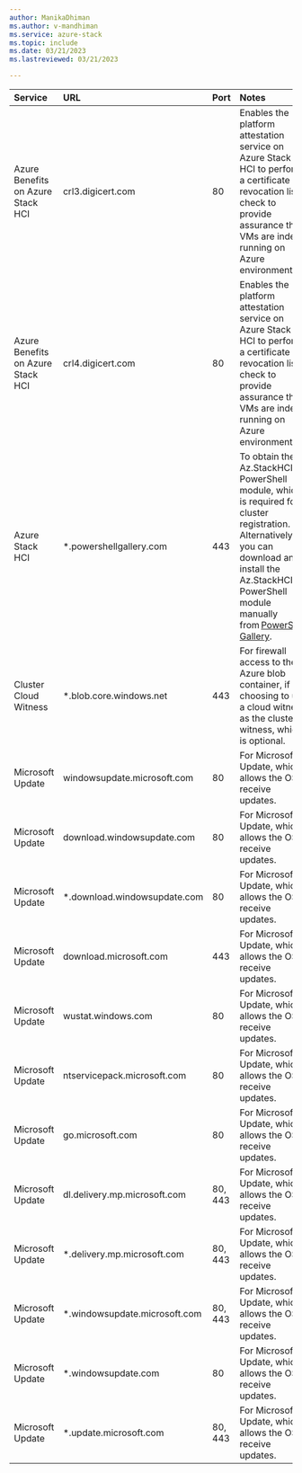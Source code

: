 ```yaml
---
author: ManikaDhiman
ms.author: v-mandhiman
ms.service: azure-stack
ms.topic: include
ms.date: 03/21/2023
ms.lastreviewed: 03/21/2023

---
```


| Service | URL | Port | Notes |
|:--|:--|:--|:--|
| Azure Benefits on Azure Stack HCI | crl3.digicert.com | 80 | Enables the platform attestation service on Azure Stack HCI to perform a certificate revocation list check to provide assurance that VMs are indeed running on Azure environments. |
| Azure Benefits on Azure Stack HCI | crl4.digicert.com | 80 | Enables the platform attestation service on Azure Stack HCI to perform a certificate revocation list check to provide assurance that VMs are indeed running on Azure environments. |
| Azure Stack HCI | *.powershellgallery.com | 443 | To obtain the Az.StackHCI PowerShell module, which is required for cluster registration. Alternatively, you can download and install the Az.StackHCI PowerShell module manually from [PowerShell Gallery](https://www.powershellgallery.com/packages/Az.StackHCI/1.1.1). |
| Cluster Cloud Witness | *.blob.core.windows.net | 443 | For firewall access to the Azure blob container, if choosing to use a cloud witness as the cluster witness, which is optional. |
| Microsoft Update | windowsupdate.microsoft.com | 80 | For Microsoft Update, which allows the OS to receive updates. |
| Microsoft Update | download.windowsupdate.com | 80 | For Microsoft Update, which allows the OS to receive updates. |
| Microsoft Update | *.download.windowsupdate.com | 80 | For Microsoft Update, which allows the OS to receive updates. |
| Microsoft Update | download.microsoft.com | 443 | For Microsoft Update, which allows the OS to receive updates. |
| Microsoft Update | wustat.windows.com | 80 | For Microsoft Update, which allows the OS to receive updates. |
| Microsoft Update | ntservicepack.microsoft.com | 80 | For Microsoft Update, which allows the OS to receive updates. |
| Microsoft Update | go.microsoft.com | 80 | For Microsoft Update, which allows the OS to receive updates. |
| Microsoft Update | dl.delivery.mp.microsoft.com | 80, 443 | For Microsoft Update, which allows the OS to receive updates. |
| Microsoft Update | *.delivery.mp.microsoft.com | 80, 443 | For Microsoft Update, which allows the OS to receive updates. |
| Microsoft Update | *.windowsupdate.microsoft.com | 80, 443 | For Microsoft Update, which allows the OS to receive updates. |
| Microsoft Update | *.windowsupdate.com | 80 | For Microsoft Update, which allows the OS to receive updates. |
| Microsoft Update | *.update.microsoft.com | 80, 443 | For Microsoft Update, which allows the OS to receive updates. |
